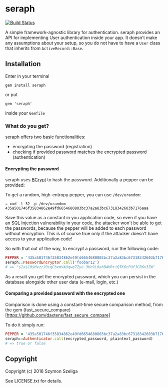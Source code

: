# seraph
[![Build Status](https://travis-ci.org/Szeliga/seraph.svg?branch=master)](https://travis-ci.org/Szeliga/seraph)

A simple framework-agnostic library for authentication. seraph provides an API for implementing User authentication inside your app. It doesn't make any assumptions about your setup, so you do not have to have a `User` class that inherits from `ActiveRecord::Base`.


## Installation

Enter in your terminal
```
gem install seraph
```
or put
```
gem 'seraph'
```
inside your `Gemfile`

### What do you get?

seraph offers two basic functionalities:

* encrypting the password (registration)
* checking if provided password matches the encrypted password (authentication)

#### Encrypting the password

seraph uses [BCrypt](https://github.com/codahale/bcrypt-ruby) to hash the password. Additionally a pepper can be provided:

To get a random, high-entropy pepper, you can use `/dev/urandom`:

```
⇒ xxd -l 32 -p /dev/urandom
435a501746f35834862e49fd6654680803bc37a2a83bc67318342603b7176aaa
```

Save this value as a constant in you application code, so even if you have an SQL Injection vulnerability in your code, the attacker won't be able to get the passwords, because the pepper will be added to each password without encryption. This is of course true only if the attacker doesn't have access to your application code!

So with that out of the way, to encrypt a password, run the following code:

``` ruby
PEPPER = '435a501746f35834862e49fd6654680803bc37a2a83bc67318342603b7176aaa'
seraph::PasswordEncryptor.call('foobar12')
# => "$2a$10$MvzzJOcgCbxmVAUqwq7Zye.3Hn9L0ahB4M8riQTK6cPUfJCR6x3ZW"
```

As a result you get the encrypted password, which you can persist in the database alongside other user data (e-mail, login, etc.)

#### Comparing a provided password with the encrypted one

Comparison is done using a constant-time secure comparison method, from the gem (fast_secure_compare)[https://github.com/daxtens/fast_secure_compare]

To do it simply run:

``` ruby
PEPPER = '435a501746f35834862e49fd6654680803bc37a2a83bc67318342603b7176aaa'
seraph::Authenticator.call(encrypted_password, plaintext_password)
# => true or false
```

## Copyright

Copyright (c) 2016 Szymon Szeliga

See LICENSE.txt for details.
